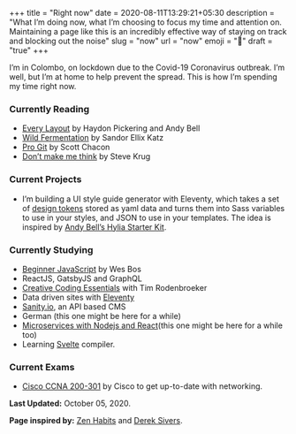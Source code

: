 +++
title = "Right now"
date = 2020-08-11T13:29:21+05:30
description = "What I’m doing now, what I’m choosing to focus my time and attention on. Maintaining a page like this is an incredibly effective way of staying on track and blocking out the noise"
slug = "now"
url = "now"
emoji = ":microbe:"
draft = "true"
+++

I’m in Colombo, on lockdown due to the Covid-19 Coronavirus outbreak. I’m well, but I’m at home to help prevent the spread. This is how I’m spending my time right now.

### Currently Reading

- [Every Layout](https://every-layout.dev/) by Haydon Pickering and Andy Bell
- [Wild Fermentation](https://www.goodreads.com/book/show/109800.Wild_Fermentation?ac=1&from_search=true&qid=lMMKTFuhua&rank=1) by Sandor Ellix Katz
- [Pro Git](https://www.goodreads.com/book/show/6518085-pro-git) by Scott Chacon
- [Don’t make me think](https://www.goodreads.com/book/show/41009404-dont-make-me-think) by Steve Krug

### Current Projects

- I’m building a UI style guide generator with Eleventy, which takes a set of [design tokens](https://css-tricks.com/what-are-design-tokens/) stored as yaml data and turns them
  into Sass variables to use in your styles, and JSON to use in your templates. The idea is inspired by [Andy Bell’s Hylia Starter Kit](https://hylia.website/styleguide/).

### Currently Studying

- [Beginner JavaScript](https://beginnerjavascript.com/) by Wes Bos
- ReactJS, GatsbyJS and GraphQL
- [Creative Coding Essentials](https://timrodenbroeker.de/courses/creative-coding-essentials/) with Tim Rodenbroeker
- Data driven sites with [Eleventy](https://11ty.dev/)
- [Sanity.io](https://www.sanity.io/), an API based CMS
- German (this one might be here for a while)
- [Microservices with Nodejs and React]()(this one might be here for a while too)
- Learning [Svelte](https://svelte-workshop.netlify.app/) compiler.

### Current Exams

- [Cisco CCNA 200-301](https://www.cisco.com/c/en/us/training-events/training-certifications/training/training-services/courses/implementing-and-administering-cisco-solutions-ccna.html) by Cisco to get up-to-date with networking.

<p class="mt-32"><strong>Last Updated:</strong> October 05, 2020.</p>

<p class="mt-32"><strong>Page inspired by:</strong> <a href="https://zenhabits.net/now/" target="_blank">Zen Habits</a> and <a href="https://nownownow.com/about" target="_blank">Derek Sivers</a>.</p>
